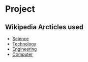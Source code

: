 # Project
## Wikipedia Arcticles used
 - [Science](https://en.wikipedia.org/wiki/Science)
 - [Technology](https://en.wikipedia.org/wiki/Technology)
 - [Engineering](https://en.wikipedia.org/wiki/Engineering)
 - [Computer](https://en.wikipedia.org/wiki/Computer)